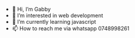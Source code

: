 - 👋 Hi, I’m Gabby
- 👀 I’m interested in web development
- 🌱 I’m currently learning javascript
- 📫 How to reach me via whatsapp 0748998261

<!---
Gab785/Gab785 is a ✨ special ✨ repository because its `README.md` (this file) appears on your GitHub profile.
You can click the Preview link to take a look at your changes.
--->
